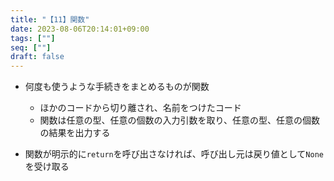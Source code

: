 ```yaml
---
title: "【11】関数"
date: 2023-08-06T20:14:01+09:00
tags: [""]
seq: [""]
draft: false
---
```


- 何度も使うような手続きをまとめるものが関数
  - ほかのコードから切り離され、名前をつけたコード
  - 関数は任意の型、任意の個数の入力引数を取り、任意の型、任意の個数の結果を出力する

- 関数が明示的に`return`を呼び出さなければ、呼び出し元は戻り値として`None`を受け取る